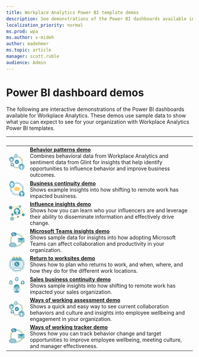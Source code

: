 ```yaml
---
title: Workplace Analytics Power BI template demos
description: See demonstrations of the Power BI dashboards available in Workplace Analytics 
localization_priority: normal 
ms.prod: wpa
ms.author: v-mideh
author: madehmer
ms.topic: article
manager: scott.ruble
audience: Admin
---
```


# Power BI dashboard demos

The following are interactive demonstrations of the Power BI dashboards available for Workplace Analytics. These demos use sample data to show what you can expect to see for your organization with Workplace Analytics Power BI templates.

| &nbsp; | &nbsp; |
|------|-------|
|![Behavior patterns icon](../images/wpa/playbooks/cross-group-collab-32x32.svg) |[**Behavior patterns demo**](./power-bi-glint.md#demonstration) <br>Combines behavioral data from Workplace Analytics and sentiment data from Glint for insights that help identify opportunities to influence behavior and improve business outcomes.|
|![Business communication icon](../images/wpa/playbooks/manager-coaching-32x32.svg) |[**Business continuity demo**](./power-bi-bc.md#demonstration)<br>Shows example insights into how shifting to remote work has impacted business. |
|![Influencer icon](../images/wpa/playbooks/influencer-32x32.svg) |[**Influence insights demo**](./pbi-influence-db.md#demonstration) <br>Shows how you can learn who your influencers are and leverage their ability to disseminate information and effectively drive change. |
|![Microsoft Teams insights icon](../images/wpa/playbooks/efficient-communications-32x32.svg) |[**Microsoft Teams insights demo**](./power-bi-teams.md#demonstration) <br>Shows sample data for insights into how adopting Microsoft Teams can affect collaboration and productivity in your organization. |
|![Return to work icon](../images/wpa/playbooks/meetings-32x32.svg) |[**Return to worksites demo**](./power-bi-return-tw.md#demonstration) <br>Shows how to plan who returns to work, and when, where, and how they do for the different work locations. |
|![Sales business continuity icon](../images/wpa/playbooks/manage-connectedness-32x32.svg) |[**Sales business continuity demo**](./pbi-bc-sales.md#demonstration) <br>Shows sample insights into how shifting to remote work has impacted your sales organization. |
|![Ways of working assessment icon](../images/wpa/playbooks/cross-group-collab-32x32.svg) |[**Ways of working assessment demo**](./power-bi-collab-assess.md#demonstration) <br>Shows a quick and easy way to see current collaboration behaviors and culture and insights into employee wellbeing and engagement in your organization. |
|![Ways of working tracker icon](../images/wpa/playbooks/efficient-communications-32x32.svg) |[**Ways of working tracker demo**](./power-bi-collab-track.md#demonstration) <br>Shows how you can track behavior change and target opportunities to improve employee wellbeing, meeting culture, and manager effectiveness. |
